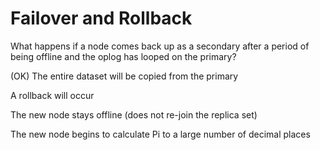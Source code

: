 # Failover and Rollback

What happens if a node comes back up as a secondary after a period of being offline and the oplog has looped on the primary?


(OK) The entire dataset will be copied from the primary

A rollback will occur

The new node stays offline (does not re-join the replica set)

The new node begins to calculate Pi to a large number of decimal places
